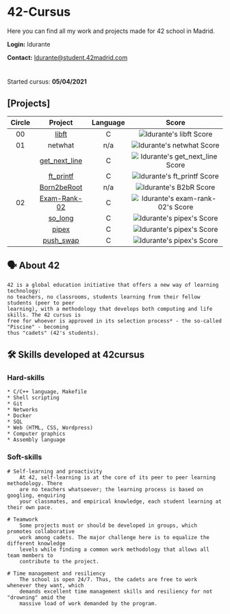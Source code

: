 # 42-Cursus

Here you can find all my work and projects made for 42 school in Madrid.

**Login:** ldurante

**Contact:** ldurante@student.42madrid.com 
#
Started cursus: **05/04/2021**

## [Projects]

|Circle|			Project			| Language | Score | 
|:----:|:----------------:|:--------:|:-----:|
|  00  |[libft](https://github.com/durantecode/42-Cursus/tree/master/c-projects/libft)|    C     | ![ldurante's libft Score](https://badge42.herokuapp.com/api/project/ldurante/Libft) |
|  01  |netwhat     			|   n/a    | ![ldurante's netwhat Score](https://badge42.herokuapp.com/api/project/ldurante/netwhat) |
|      |[get_next_line](https://github.com/durantecode/42-Cursus/tree/master/c-projects/get_next_line)			|    C     | ![ldurante's get_next_line Score](https://badge42.herokuapp.com/api/project/ldurante/get_next_line) |
|      |[ft_printf](https://github.com/durantecode/42-Cursus/tree/master/c-projects/ft_printf)   			|    C     | ![ldurante's ft_printf Score](https://badge42.herokuapp.com/api/project/ldurante/ft_printf) |
|      |[Born2beRoot](https://github.com/durantecode/42-Cursus/tree/master/other-projects/Born2beRoot)   			|    n/a     | ![ldurante's B2bR Score](https://badge42.herokuapp.com/api/project/ldurante/Born2beroot) |
|  02  |[Exam-Rank-02](https://github.com/durantecode/42-Cursus/tree/master/exams/exam-rank-02)   			|    C    | ![ldurante's exam-rank-02's Score](https://badge42.herokuapp.com/api/project/ldurante/Exam%20Rank%2002) |
|      |[so_long](https://github.com/durantecode/42-Cursus/tree/master/c-projects/so_long)   			|    C    | ![ldurante's pipex's Score](https://badge42.herokuapp.com/api/project/ldurante/so_long) |
|      |[pipex](https://github.com/durantecode/42-Cursus/tree/master/c-projects/pipex)   			|    C    | ![ldurante's pipex's Score](https://badge42.herokuapp.com/api/project/ldurante/pipex) |
|      |[push_swap](https://github.com/durantecode/42-Cursus/tree/master/c-projects/push_swap)   			|    C    | ![ldurante's pipex's Score](https://badge42.herokuapp.com/api/project/ldurante/push_swap) |


## 🗣️ About 42

	42 is a global education initiative that offers a new way of learning technology:
	no teachers, no classrooms, students learning from their fellow students (peer to peer
	learning), with a methodology that develops both computing and life skills. The 42 cursus is
	free for whoever is approved in its selection process* - the so-called "Piscine" - becoming
	thus "cadets" (42's students).
  
## 🛠️ Skills developed at 42cursus

### Hard-skills

	* C/C++ language, Makefile
	* Shell scripting
	* Git
	* Networks
	* Docker
	* SQL
	* Web (HTML, CSS, Wordpress)
	* Computer graphics
	* Assembly language

### Soft-skills

	# Self-learning and proactivity
		At 42, self-learning is at the core of its peer to peer learning methodology. There
		are no teachers whatsoever; the learning process is based on googling, enquiring
		your classmates, and empirical knowledge, each student learning at their own pace.

	# Teamwork
		Some projects must or should be developed in groups, which promotes collaborative
		work among cadets. The major challenge here is to equalize the different knowledge
		levels while finding a common work methodology that allows all team members to
		contribute to the project.

	# Time management and resiliency
		The school is open 24/7. Thus, the cadets are free to work whenever they want, which
		demands excellent time management skills and resiliency for not "drowning" amid the
		massive load of work demanded by the program.

